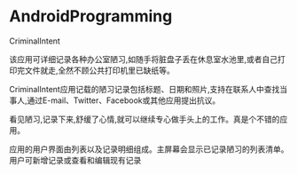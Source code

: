 # AndroidProgramming

CriminalIntent

该应用可详细记录各种办公室陋习,如随手将脏盘子丢在休息室水池里,或者自己打印完文件就走,全然不顾公共打印机里已缺纸等。

CriminalIntent应用记载的陋习记录包括标题、日期和照片,支持在联系人中查找当事人,通过E-mail、Twitter、Facebook或其他应用提出抗议。

看见陋习,记录下来,舒缓了心情,就可以继续专心做手头上的工作。真是个不错的应用。

应用的用户界面由列表以及记录明细组成。主屏幕会显示已记录陋习的列表清单。用户可新增记录或查看和编辑现有记录
